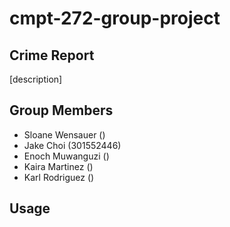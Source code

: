 # cmpt-272-group-project

## Crime Report 
[description]

## Group Members
- Sloane Wensauer ()
- Jake Choi (301552446)
- Enoch Muwanguzi ()
- Kaira Martinez ()
- Karl Rodriguez ()

## Usage
